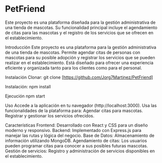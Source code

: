 # PetFriend
  Este proyecto es una plataforma diseñada para la gestión administrativa de una tienda de mascotas. Su funcionalidad principal incluye el agendamiento de citas para las mascotas y el registro de los servicios que se ofrecen en el establecimiento.

Introducción
  Este proyecto es una plataforma para la gestión administrativa de una tienda de mascotas. Permite agendar citas de personas con mascotas para su posible adopción y registrar los servicios que se pueden realizar en el establecimiento. Está diseñado para ofrecer una experiencia eficiente y organizada tanto para los clientes como para el personal.

Instalación
  Clonar:
    git clone [https://github.com/Jorg7Martinez/PetFriend]
  
  Instalación:
    npm install
  
  Ejecución
    npm start

Uso
  Accede a la aplicación en tu navegador (http://localhost:3000).
  Usa las funcionalidades de la plataforma para:
    Agendar citas para mascotas.
    Registrar y gestionar los servicios ofrecidos.

Características
  Frontend: Desarrollado con React y CSS para un diseño moderno y responsivo.
  Backend: Implementado con Express.js para manejar las rutas y lógica del negocio.
  Base de Datos: Almacenamiento de información utilizando MongoDB.
  Agendamiento de citas: Los usuarios pueden programar citas para conocer a sus posibles futuras mascotas.
  Gestión de servicios: Registro y administración de servicios disponibles en el establecimiento.
